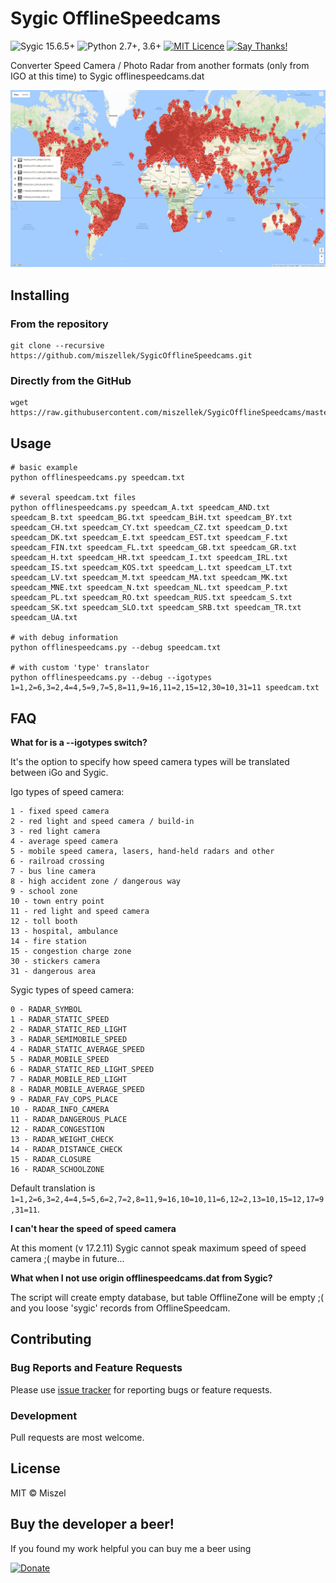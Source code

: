 # Sygic OfflineSpeedcams

![Sygic 15.6.5+](https://img.shields.io/badge/sygic-15.6.5%2B-red.svg)
![Python 2.7+, 3.6+](https://img.shields.io/badge/python-2.7%2B%2C%203.6%2B-blue.svg)
[![MIT Licence](https://img.shields.io/badge/license-MIT-blue.svg)](https://opensource.org/licenses/MIT)
[![Say Thanks!](https://img.shields.io/badge/Say%20Thanks-!-1EAEDB.svg)](https://saythanks.io/to/miszellek)


Converter Speed Camera / Photo Radar from another formats (only from IGO at this time) to Sygic offlinespeedcams.dat

![screenshot](screenshot.jpg)

## Installing

### From the repository
```
git clone --recursive https://github.com/miszellek/SygicOfflineSpeedcams.git
```
### Directly from the GitHub 
```
wget https://raw.githubusercontent.com/miszellek/SygicOfflineSpeedcams/master/offlinespeedcams.py
```


## Usage

```
# basic example 
python offlinespeedcams.py speedcam.txt

# several speedcam.txt files 
python offlinespeedcams.py speedcam_A.txt speedcam_AND.txt speedcam_B.txt speedcam_BG.txt speedcam_BiH.txt speedcam_BY.txt speedcam_CH.txt speedcam_CY.txt speedcam_CZ.txt speedcam_D.txt speedcam_DK.txt speedcam_E.txt speedcam_EST.txt speedcam_F.txt speedcam_FIN.txt speedcam_FL.txt speedcam_GB.txt speedcam_GR.txt speedcam_H.txt speedcam_HR.txt speedcam_I.txt speedcam_IRL.txt speedcam_IS.txt speedcam_KOS.txt speedcam_L.txt speedcam_LT.txt speedcam_LV.txt speedcam_M.txt speedcam_MA.txt speedcam_MK.txt speedcam_MNE.txt speedcam_N.txt speedcam_NL.txt speedcam_P.txt speedcam_PL.txt speedcam_RO.txt speedcam_RUS.txt speedcam_S.txt speedcam_SK.txt speedcam_SLO.txt speedcam_SRB.txt speedcam_TR.txt speedcam_UA.txt 

# with debug information 
python offlinespeedcams.py --debug speedcam.txt

# with custom 'type' translator
python offlinespeedcams.py --debug --igotypes 1=1,2=6,3=2,4=4,5=9,7=5,8=11,9=16,11=2,15=12,30=10,31=11 speedcam.txt
```


## FAQ

**What for is a --igotypes switch?**

It's the option to specify how speed camera types will be translated between iGo and Sygic.

Igo types of speed camera:
```
1 - fixed speed camera
2 - red light and speed camera / build-in
3 - red light camera
4 - average speed camera
5 - mobile speed camera, lasers, hand-held radars and other 
6 - railroad crossing
7 - bus line camera
8 - high accident zone / dangerous way
9 - school zone
10 - town entry point
11 - red light and speed camera
12 - toll booth
13 - hospital, ambulance
14 - fire station
15 - congestion charge zone
30 - stickers camera
31 - dangerous area
```

Sygic types of speed camera:
```
0 - RADAR_SYMBOL
1 - RADAR_STATIC_SPEED
2 - RADAR_STATIC_RED_LIGHT
3 - RADAR_SEMIMOBILE_SPEED
4 - RADAR_STATIC_AVERAGE_SPEED
5 - RADAR_MOBILE_SPEED
6 - RADAR_STATIC_RED_LIGHT_SPEED
7 - RADAR_MOBILE_RED_LIGHT
8 - RADAR_MOBILE_AVERAGE_SPEED
9 - RADAR_FAV_COPS_PLACE
10 - RADAR_INFO_CAMERA
11 - RADAR_DANGEROUS_PLACE
12 - RADAR_CONGESTION
13 - RADAR_WEIGHT_CHECK
14 - RADAR_DISTANCE_CHECK
15 - RADAR_CLOSURE
16 - RADAR_SCHOOLZONE
```

Default translation is `1=1,2=6,3=2,4=4,5=5,6=2,7=2,8=11,9=16,10=10,11=6,12=2,13=10,15=12,17=9,31=11`.


**I can't hear the speed of speed camera**

At this moment (v 17.2.11) Sygic cannot speak maximum speed of speed camera ;( maybe in future...

**What when I not use origin offlinespeedcams.dat from Sygic?**

The script will create empty database, but table OfflineZone will be empty ;( and you loose 'sygic' records from OfflineSpeedcam.   


## Contributing

### Bug Reports and Feature Requests

Please use [issue tracker](https://github.com/miszellek/SygicOfflineSpeedcams/issues) for reporting bugs or feature requests.

### Development

Pull requests are most welcome.


## License

MIT © Miszel


## Buy the developer a beer!

If you found my work helpful you can buy me a beer using

[![Donate](https://www.paypalobjects.com/webstatic/en_US/i/btn/png/silver-pill-paypal-44px.png)](https://www.paypal.com/paypalme/miszel/1EUR)
